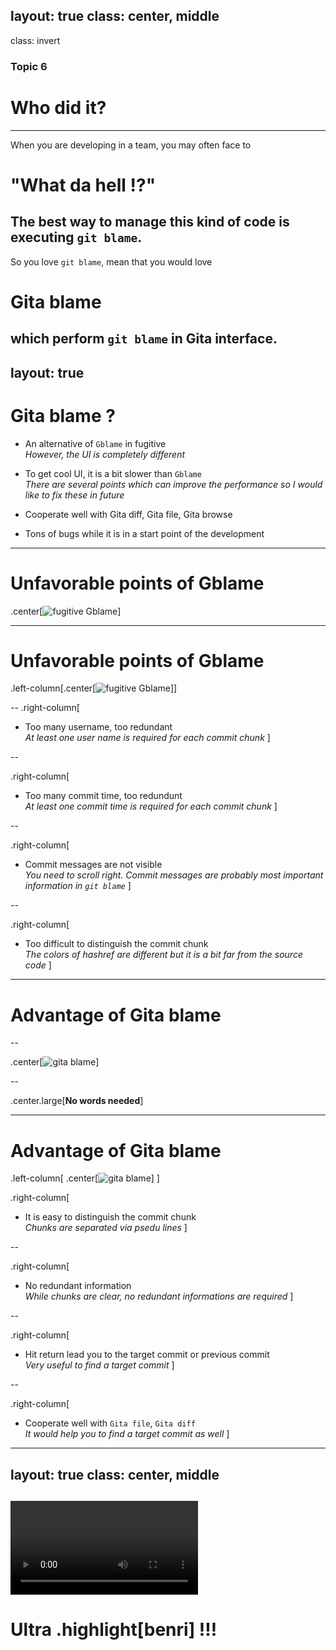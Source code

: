 layout: true
class: center, middle
---
class: invert
### Topic 6
# Who did it?
---
When you are developing in a team, you may often face to
# **"What da hell !?"**
The best way to manage this kind of code is executing `git blame`.
---
So you love `git blame`, mean that you would love
# **Gita blame**
which perform `git blame` in Gita interface.
---
layout: true
---
# Gita blame ?

- An alternative of `Gblame` in fugitive<br>
  *However, the UI is completely different*

- To get cool UI, it is a bit slower than `Gblame`<br>
  *There are several points which can improve the performance so I would like to fix these in future*

- Cooperate well with Gita diff, Gita file, Gita browse<br>

- Tons of bugs while it is in a start point of the development

---
# Unfavorable points of Gblame
.center[![fugitive Gblame](img/fugitive_Gblame.png)]

---
# Unfavorable points of Gblame
.left-column[.center[![fugitive Gblame](img/fugitive_Gblame.png)]]

--
.right-column[
- Too many username, too redundant<br>
*At least one user name is required for each commit chunk*
]

--

.right-column[
- Too many commit time, too redundunt<br>
*At least one commit time is required for each commit chunk*
]

--

.right-column[
- Commit messages are not visible<br>
*You need to scroll right. Commit messages are probably most important information in `git blame`*
]

--

.right-column[
- Too difficult to distinguish the commit chunk<br>
*The colors of hashref are different but it is a bit far from the source code*
]

---
# Advantage of Gita blame

--

.center[![gita blame](img/gita_blame.png)]

--

.center.large[**No words needed**]

---
# Advantage of Gita blame

.left-column[
.center[![gita blame](img/gita_blame.png)]
]

.right-column[
- It is easy to distinguish the commit chunk<br>
 *Chunks are separated via psedu lines*
]

--

.right-column[
- No redundant information<br>
 *While chunks are clear, no redundant informations are required*
]

--

.right-column[
- Hit return lead you to the target commit or previous commit<br>
  *Very useful to find a target commit*
]

--

.right-column[
- Cooperate well with `Gita file`, `Gita diff`<br>
 *It would help you to find a target commit as well*
]

---
layout: true
class: center, middle
---
<video controls src="img/gita_blame_50k.webm"></video>
---
# Ultra .highlight[benri] !!!

